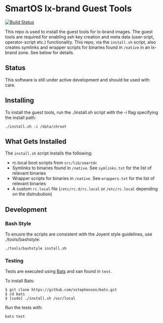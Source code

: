 # SmartOS lx-brand Guest Tools

[![Build Status](https://travis-ci.org/joyent/sdc-vmtools-lx-brand.svg?branch=master)](https://travis-ci.org/joyent/sdc-vmtools-lx-brand)

This repo is used to install the guest tools for lx-brand images. The guest tools are required for enabling ssh key creation and meta data (user-sript, operator-script etc.) functionality. This repo, via the `install.sh` script, also creates symlinks and wrapper scripts for binaries found in `/native` in an lx-brand zone. See below for details.

## Status

This software is still under active development and should be used with care.

## Installing

To install the guest tools, run the ./install.sh script with the -i flag specifying the install path:

    ./install.sh -i /data/chroot

## What Gets Installed

The `install.sh` script installs the following:

- rc.local boot scripts from `src/lib/smartdc`
- Symlinks to binaries found in `/native`. See `symlinks.txt` for the list of relevant binaries
- Wrapper scripts for binaries in `/native`. See `wrappers.txt` for the list of relevant binaries
- A custom `rc.local` file (`/etc/rc.d/rc.local` or `/etc/rc.local` depending on the distrubution)

## Development

### Bash Style

To enusre the scripts are consistent with the Joyent style guidelines, use ./tools/bashstyle:

    ./tools/bashstyle install.sh

### Testing

Tests are executed using [Bats](https://github.com/sstephenson/bats) and xan found in `test`.

To install Bats:

    $ git clone https://github.com/sstephenson/bats.git
    $ cd bats
    $ [sudo] ./install.sh /usr/local
    
Run the tests with:

    bats test

